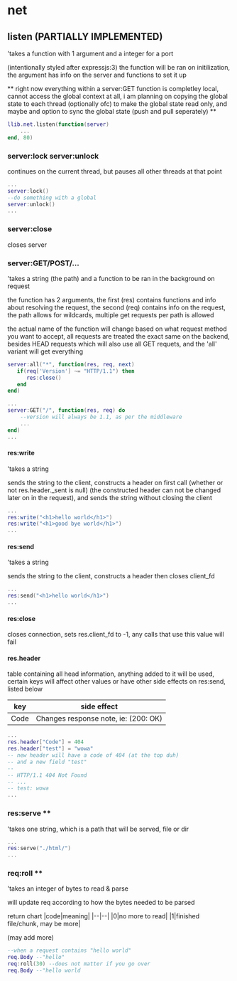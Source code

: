 # net

## listen (PARTIALLY IMPLEMENTED)

'takes a function with 1 argument and a integer for a port

(intentionally styled after expressjs:3)
the function will be ran on initilization, the argument has info on the server and functions to set it up

**
right now everything within a server:GET function is completley local, cannot access the global context at all,
i am planning on copying the global state to each thread (optionally ofc) to make the global state read only, and maybe
and option to sync the global state (push and pull seperately)
**

```lua
llib.net.listen(function(server)
    ...
end, 80)
```

### server:lock server:unlock

continues on the current thread, but pauses all other threads at that point

```lua
...
server:lock()
--do something with a global
server:unlock()
...
```

### server:close

closes server

### server:GET/POST/...

'takes a string (the path) and a function to be ran in the background on request

the function has 2 arguments, the first (res) contains functions and info about resolving the request,
the second (req) contains info on the request, the path allows for wildcards, multiple get requests per path is allowed

the actual name of the function will change based on what request method you want to accept, all requests are treated the exact same on the backend, besides HEAD requests which will also use all GET requets, and the 'all' variant will get everything

```lua
server:all("*", function(res, req, next) 
   if(req['Version'] ~= "HTTP/1.1") then 
      res:close()
   end
end)

...
server:GET("/", function(res, req) do
    --version will always be 1.1, as per the middleware
    ...
end)
...
```

#### res:write

'takes a string 

sends the string to the client, constructs a header on first call (whether or not res.header._sent is null)
(the constructed header can not be changed later on in the request), and sends the string without closing the client

```lua
...
res:write("<h1>hello world</h1>")
res:write("<h1>good bye world</h1>")
...
```

#### res:send

'takes a string 

sends the string to the client, constructs a header then closes client_fd

```lua
...
res:send("<h1>hello world</h1>")
...
```

#### res:close

closes connection, sets res.client_fd to -1, any calls that use this value will fail

#### res.header

table containing all head information, anything added to it will be used, certain keys will affect other values or have other side effects on res:send, listed below

|key|side effect|
|--|--|
|Code|Changes response note, ie: (200: OK)|

```lua
...
res.header["Code"] = 404
res.header["test"] = "wowa"
-- new header will have a code of 404 (at the top duh)
-- and a new field "test"
--
-- HTTP/1.1 404 Not Found
-- ...
-- test: wowa
...
```

### res:serve **

'takes one string, which is a path that will be served, file or dir

```lua
...
res:serve("./html/")
...
```

### req:roll **

'takes an integer of bytes to read & parse

will update req according to how the bytes needed to be parsed

return chart
|code|meaning|
|--|--|
|0|no more to read|
|1|finished file/chunk, may be more|

(may add more)

```lua
--when a request contains "hello world"
req.Body --"hello"
req:roll(30) --does not matter if you go over
req.Body --"hello world
```

